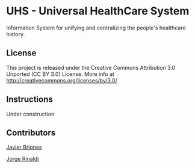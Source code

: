 # UHS - Universal HealthCare System 
Information System for unifying and centralizing the people's healthcare history. 

## License

This project is released under the Creative Commons Attribution 3.0 Unported (CC BY 3.0) License.
More info at http://creativecommons.org/licenses/by/3.0/

## Instructions

Under construction

## Contributors
[Javier Briones](https://github.com/jvbriones)

[Jorge Rinaldi](https://github.com/m-rinaldi)
